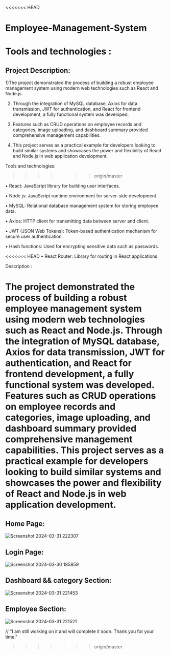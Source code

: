 <<<<<<< HEAD
# Employee-Management-System

Tools and technologies :
=======
 ##  Project Description:

1)The project demonstrated the process of building a robust employee management system using modern web technologies such as React and Node.js.

2) Through the integration of MySQL database, Axios for data transmission, JWT for authentication, and React for frontend development, a fully functional system was developed.

3) Features such as CRUD operations on employee records and categories, image uploading, and dashboard summary provided comprehensive management capabilities.

4) This project serves as a practical example for developers looking to build similar systems and showcases the power and flexibility of React and Node.js in web application development.


Tools and technologies:
>>>>>>> origin/master

•	React: JavaScript library for building user interfaces.

•	Node.js: JavaScript runtime environment for server-side development.

•	MySQL: Relational database management system for storing employee data.

•	Axios: HTTP client for transmitting data between server and client.

•	JWT (JSON Web Tokens): Token-based authentication mechanism for secure user authentication.

•	Hash functions: Used for encrypting sensitive data such as passwords.

<<<<<<< HEAD
•	React Router: Library for routing in React applications

Description :


The project demonstrated the process of building a robust employee management system using modern web technologies such as React and Node.js.
Through the integration of MySQL database, Axios for data transmission, JWT for authentication, and React for frontend development, a fully functional system was developed. 
Features such as CRUD operations on employee records and categories, image uploading, and dashboard summary provided comprehensive management capabilities. 
This project serves as a practical example for developers looking to build similar systems and showcases the power and flexibility of React and Node.js in web application development.
=======
## Home Page:

![Screenshot 2024-03-31 222307](https://github.com/indhu2010/Employee-Management-System/assets/123257572/fc31343f-8057-4ed4-ae33-7063b16b93ff)


## Login Page:
![Screenshot 2024-03-30 185859](https://github.com/indhu2010/Employee-Management-System/assets/123257572/313ac086-ba59-4c48-90ef-3d4dc983efb6)

## Dashboard && category Section:
![Screenshot 2024-03-31 221453](https://github.com/indhu2010/Employee-Management-System/assets/123257572/b821fbcf-6f0c-4ec3-bdfe-2f6823a0d4fe)

## Employee Section:
![Screenshot 2024-03-31 221521](https://github.com/indhu2010/Employee-Management-System/assets/123257572/bab42c27-0df5-499e-8ffc-aa8a78cf9d8a)

// "I am still working on it and will complete it soon. Thank you for your time."
>>>>>>> origin/master
